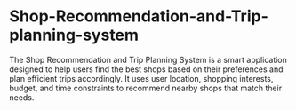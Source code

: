 # Shop-Recommendation-and-Trip-planning-system
The Shop Recommendation and Trip Planning System is a smart application designed to help users find the best shops based on their preferences and plan efficient trips accordingly. It uses user location, shopping interests, budget, and time constraints to recommend nearby shops that match their needs. 
